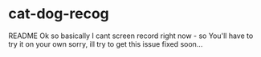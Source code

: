 # cat-dog-recog
README
Ok so basically I cant screen record right now - so You'll have to try it on your own
sorry, ill try to get this issue fixed soon...
